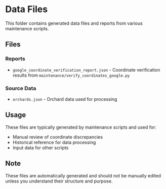 # Data Files

This folder contains generated data files and reports from various maintenance scripts.

## Files

### Reports
- `google_coordinate_verification_report.json` - Coordinate verification results from `maintenance/verify_coordinates_google.py`

### Source Data
- `orchards.json` - Orchard data used for processing

## Usage

These files are typically generated by maintenance scripts and used for:
- Manual review of coordinate discrepancies
- Historical reference for data processing
- Input data for other scripts

## Note

These files are automatically generated and should not be manually edited unless you understand their structure and purpose.


